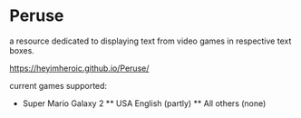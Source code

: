 # Peruse
a resource dedicated to displaying text from video games in respective text boxes.

https://heyimheroic.github.io/Peruse/

current games supported:
* Super Mario Galaxy 2 
** USA English (partly)
** All others (none)
